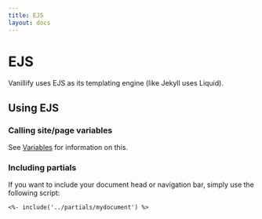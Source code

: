 ```yaml
---
title: EJS
layout: docs
---
```


# EJS

Vanillify uses EJS as its templating engine (like Jekyll uses Liquid).

## Using EJS

### Calling site/page variables
See [Variables](Variables) for information on this.

### Including partials
If you want to include your document head or navigation bar, simply use the following script:
````
<%- include('../partials/mydocument') %>
````
